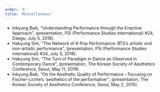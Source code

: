 ```yaml
---
order: '5'
title: 'Miscellaneous'
---
```


- Inkyung Baik, “Understanding Performance through the Enactive Approach”, (presentation, PSi (Performance Studies international) #24, Daegu, July 5, 2018).
- Hakyung Sim, “The Network of K-Pop Performance: BTS’s artistic and non-artistic performance”, (presentation, PSi (Performance Studies international) #24, July 5, 2018).
- Hakyung Sim, “The Turn of Paradigm in Dance as Observed in Contemporary Dance”, (presentation, The Korean Society of Aesthetics Conference, Seoul, May 11, 2019).
- Inkyung Baik, “On the Aesthetic Quality of Performance - Focusing on Fischer-Lichte’s ‘aesthetics of the performative’”, (presentation, The Korean Society of Aesthetics Conference, Seoul, May 2, 2015).
